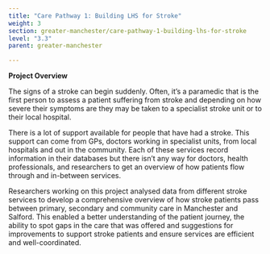 ```yaml
---
title: "Care Pathway 1: Building LHS for Stroke"
weight: 3
section: greater-manchester/care-pathway-1-building-lhs-for-stroke
level: "3.3"
parent: greater-manchester

---
```


**Project Overview**

The signs of a stroke can begin suddenly.  Often, it’s a paramedic that is the first person to assess a patient suffering from stroke and depending on how severe their symptoms are they may be taken to a specialist stroke unit or to their local hospital.

There is a lot of support available for people that have had a stroke.  This support can come from GPs, doctors working in specialist units, from local hospitals and out in the community.  Each of these services record information in their databases but there isn’t any way for doctors, health professionals, and researchers to get an overview of how patients flow through and in-between services.

Researchers working on this project analysed data from different stroke services to develop a comprehensive overview of how stroke patients pass between primary, secondary and community care in Manchester and Salford. This enabled a better understanding of the patient journey, the ability to spot gaps in the care that was offered and suggestions for improvements to support stroke patients and ensure services are efficient and well-coordinated.

